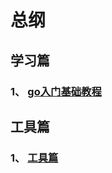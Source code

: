 # 总纲
## 学习篇
### 1、 [go入门基础教程](https://blog.zshipu.com/2019/10/15/golang/20191015/directory/)   



## 工具篇
### 1、 [工具篇](https://blog.zshipu.com/tool/index.html)      

